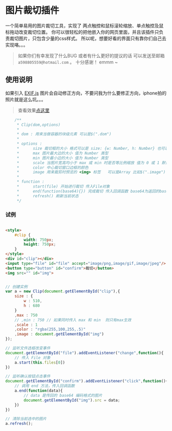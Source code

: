 # 图片裁切插件

一个简单易用的图片裁切工具，实现了 两点触控和鼠标滚轮缩放、单点触控及鼠标拖动改变裁切位置。
你可以很轻松的把他嵌入你的网页里面，并且该插件只负责裁切图片，只包含少量的css样式。
所以呢，想要好看的界面只有靠你们自己去实现咯。。。

> 如果你们有幸发现了什么BUG 或者有什么更好的提议的话 可以发送至邮箱 `a598805559@hotmail.com` 。 十分感谢！
> emmm ~

## 使用说明

如果引入 [EXIF.js](https://github.com/exif-js/exif-js) 图片会自动修正方向，不要问我为什么要修正方向，iphone拍的照片就是这么坑。。。

> 查看效果[点这里](https://jhinsama.github.io/demos/image-clip/)

```javascript
    /**
     * Clip(dom,options)
     *
     * dom : 用来当做容器的块级元素 可以是$(".dom")
     *
     * options :
     *      size 裁切框的大小 格式可以是 size: {w: Number, h: Number} 也可以是 size: Number 后者设置宽高相等 默认等于容器的宽高
     *      max 图片最大边的大小 值为 Number 类型
     *      min 图片最小边的大小 值为 Number 类型
     *      scale 当图片宽高均小于 max 或 min 时是否等比例缩放 值为 0 或 1 默认 0
     *      color 中心裁切窗口边框的颜色
     *      image 用来裁剪时预览的 <img> 标签   可以是Array 比如$(".image")
     *
     * function :
     *      start(file) 开始进行裁切 传入File对象
     *      end(function(base64){}) 完成裁切 传入回调函数 base64为返回的base64编码格式的图片数据
     *      refresh() 刷新当前状态
     */
```

### 试例

```html

<style>
    #clip {
        width: 750px;
        height: 750px;
    }
</style>
<div id="clip"></div>
<input type="file" id="file" accept="image/png,image/gif,image/jpeg"/>
<button type="button" id="confirm">裁切</button>
<img src="" id="img">

```

```javascript

// 创建实例
var a = new Clip(document.getElementById("clip"),{
    size : {
        w : 510,
        h : 680
    }
    ,max : 750
    // ,min : 750 // 如果同时传入 max 和 min  则只有max生效
    ,scale : 1
    ,color : "rgba(255,100,255,.5)"
    ,image : document.getElementById("img")
});

// 监听文件选框改变事件
document.getElementById("file").addEventListener("change",function(){
    // 传入 File 对象
    a.start(this.files[0])
})

// 监听确认按钮点击事件
document.getElementById("confirm").addEventListener("click",function(){
    // 调用 end 方法，传入回调函数
    a.end(function(data){
        // data 是传回的 base64 编码格式的图片
        document.getElementById("img").src = data;
    })
})

// 清除当前选中的图片
a.refresh();

```